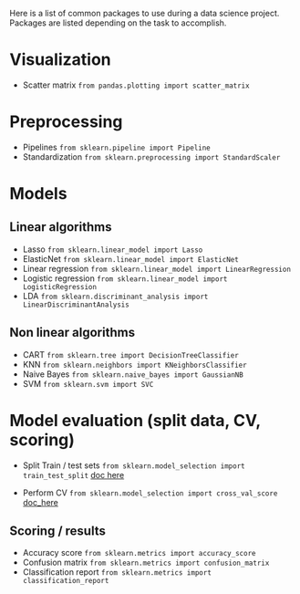 Here is a list of common packages to use during a data science project. Packages are listed depending on the task to accomplish.

# Visualization
* Scatter matrix `from pandas.plotting import scatter_matrix`

# Preprocessing
* Pipelines `from sklearn.pipeline import Pipeline`
* Standardization `from sklearn.preprocessing import StandardScaler`

# Models
## Linear algorithms
* Lasso `from sklearn.linear_model import Lasso`
* ElasticNet `from sklearn.linear_model import ElasticNet`
* Linear regression `from sklearn.linear_model import LinearRegression`
* Logistic regression `from sklearn.linear_model import LogisticRegression`
* LDA `from sklearn.discriminant_analysis import LinearDiscriminantAnalysis`

## Non linear algorithms
* CART `from sklearn.tree import DecisionTreeClassifier`
* KNN `from sklearn.neighbors import KNeighborsClassifier`
* Naive Bayes `from sklearn.naive_bayes import GaussianNB`
* SVM `from sklearn.svm import SVC`

# Model evaluation (split data, CV, scoring)
* Split Train / test sets `from sklearn.model_selection import train_test_split` [doc here](http://scikit-learn.org/stable/modules/generated/sklearn.model_selection.train_test_split.html)


* Perform CV `from sklearn.model_selection import cross_val_score` [doc_here](http://scikit-learn.org/stable/modules/generated/sklearn.model_selection.cross_val_score.html)

## Scoring / results
* Accuracy score `from sklearn.metrics import accuracy_score`
* Confusion matrix `from sklearn.metrics import confusion_matrix`
* Classification report `from sklearn.metrics import classification_report`
